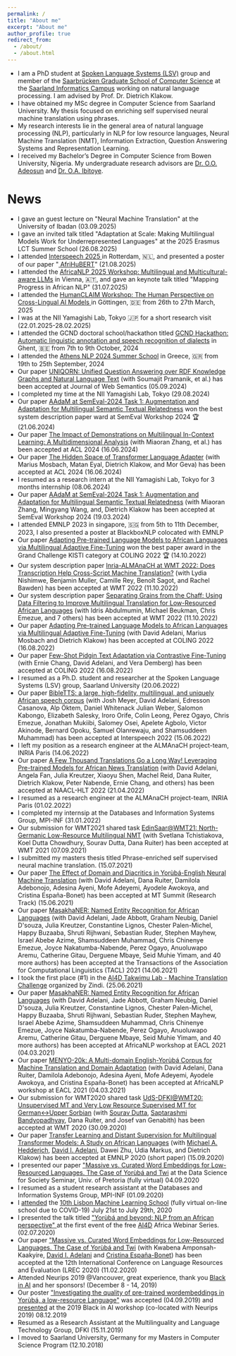 ```yaml
---
permalink: /
title: "About me"
excerpt: "About me"
author_profile: true
redirect_from: 
  - /about/
  - /about.html
---
```

* I am a PhD student at <a href="https://www.lsv.uni-saarland.de/">Spoken Language Systems (LSV)</a> group and member of the <a href="https://www.graduateschool-computerscience.de/">Saarbrücken Graduate School of Computer Science</a> at the  <a href="https://saarland-informatics-campus.de/en/">Saarland Informatics Campus</a> working on natural language processing. I am advised by Prof. Dr. Dietrich Klakow. 
* I have obtained my MSc degree in Computer Science from Saarland University. My thesis focused on enriching self supervised neural machine translation using phrases.
* My research interests lie in the general area of natural language processing (NLP), particularly in NLP for low resource languages, Neural Machine Translation (NMT), Information Extraction, Question Answering Systems and Representation Learning.
* I received my Bachelor’s Degree in Computer Science from Bowen University, Nigeria. My undergraduate research advisors are <a href="https://www.researchgate.net/profile/Olajide-Adeosun">Dr. O.O. Adeosun</a> and <a href="https://scholar.google.com/citations?user=_SJ0QOoAAAAJ&hl=en">Dr. O.A. Ibitoye</a>.

News
======
* I gave an guest lecture on "Neural Machine Translation" at the University of Ibadan (03.09.2025) 
* I gave an invited talk titled "Adaptation at Scale: Making Multilingual Models Work for Underrepresented Languages" at the 2025 Erasmus LCT Summer School (26.08.2025) 
* I attended <a href="https://sites.google.com/view/africanlp2025/home"> Interspeech 2025 </a> in Rotterdam, 🇳🇱, and presented a poster of our paper "<a href="https://www.isca-archive.org/interspeech_2025/alabi25_interspeech.html"> AfriHuBERT</a>" (21.08.2025)
* I attended the  <a href="https://sites.google.com/view/africanlp2025/home">AfricaNLP 2025 Workshop: Multilingual and Multicultural-aware LLMs</a> in Vienna, 🇦🇹, and gave an keynote talk titled "Mapping Progress in African NLP" (31.07.2025)
* I attended the  <a href="https://clap-lab.github.io/workshop.html"> HumanCLAIM Workshop: The Human Perspective on Cross-Lingual AI Models </a> in Göttingen, 🇩🇪 from  26th to 27th March, 2025
* I was at the NII Yamagishi Lab, Tokyo 🇯🇵 for a short research visit (22.01.2025-28.02.2025)
* I attended the GCND doctoral school/hackathon titled <a href="https://www.gcnd.ugent.be/en/gcnd-hackathon/">GCND Hackathon: Automatic linguistic annotation and speech recognition of dialects</a> in Ghent, 🇧🇪 from  7th to 9th October, 2024
* I attended the <a href="https://athnlp.github.io/2024/index.html">Athens NLP 2024 Summer School</a> in Greece, 🇬🇷 from  19th to 25th September, 2024
* Our paper <a href="https://www.sciencedirect.com/science/article/pii/S1570826824000192">UNIQORN: Unified Question Answering over RDF Knowledge Graphs and Natural Language Text</a> (with Soumajit Pramanik, et al.) has been accepted at Journal of Web Semantics (05.09.2024)
* I completed my time at the NII Yamagishi Lab, Tokyo (29.08.2024)
* Our paper <a href="https://aclanthology.org/2024.semeval-1.114.pdf">AAdaM at SemEval-2024 Task 1: Augmentation and Adaptation for Multilingual Semantic Textual Relatedness</a> won the best system description paper ward at SemEval Workshop 2024 🏆 (21.06.2024)
* Our paper <a href="https://aclanthology.org/2024.findings-acl.438.pdf">The Impact of Demonstrations on Multilingual In-Context Learning: A Multidimensional Analysis</a> (with Miaoran Zhang, et al.) has been accepted at ACL 2024 (16.06.2024)
* Our paper <a href="https://aclanthology.org/2024.semeval-1.114.pdf">The Hidden Space of Transformer Language Adapter</a> (with Marius Mosbach, Matan Eyal, Dietrich Klakow, and Mor Geva) has been accepted at ACL 2024 (16.06.2024)
* I resumed as a research intern at the NII Yamagishi Lab, Tokyo for 3 months internship (08.06.2024)
* Our paper <a href="https://aclanthology.org/2024.semeval-1.114.pdf">AAdaM at SemEval-2024 Task 1: Augmentation and Adaptation for Multilingual Semantic Textual Relatedness</a> (with Miaoran Zhang, Mingyang Wang, and, Dietrich Klakow has been accepted at SemEval Workshop 2024 (19.03.2024)
* I attended EMNLP 2023 in singapore, 🇸🇬 from  5th to 11th December, 2023, I also presented a poster at BlackboxNLP colocated with EMNLP
* Our paper <a href="https://aclanthology.org/2022.coling-1.382.pdf">Adapting Pre-trained Language Models to African Languages via Multilingual Adaptive Fine-Tuning</a> won the best paper award in the Grand Challenge KISTI category at COLING 2022 🏆 (14.10.2022) 
* Our system description paper <a href="">Inria-ALMAnaCH at WMT 2022: Does Transcription Help Cross-Script Machine Translation?</a> (with Lydia Nishimwe, Benjamin Muller, Camille Rey, Benoît Sagot, and Rachel Bawden) has been accepted at WMT 2022 (11.10.2022)
* Our system description paper <a href="https://arxiv.org/pdf/2210.10692.pdf">Separating Grains from the Chaff: Using Data Filtering to Improve Multilingual Translation for Low-Resourced African Languages</a> (with Idris Abdulmumin, Michael Beukman, Chris Emezue, and 7 others) has been accepted at WMT 2022 (11.10.2022)
* Our paper <a href="https://aclanthology.org/2022.coling-1.382.pdf">Adapting Pre-trained Language Models to African Languages via Multilingual Adaptive Fine-Tuning</a> (with David Adelani, Marius Mosbach and Dietrich Klakow) has been accepted at COLING 2022 (16.08.2022)
* Our paper <a href="https://aclanthology.org/2022.coling-1.377.pdf">Few-Shot Pidgin Text Adaptation via Contrastive Fine-Tuning</a> (with Ernie Chang, David Adelani, and Vera Demberg) has been accepted at COLING 2022 (16.08.2022)
* I resumed as a Ph.D. student and researcher at the Spoken Language Systems (LSV) group, Saarland University (20.06.2022)
* Our paper <a href="https://arxiv.org/abs/2207.03546">BibleTTS: a large, high-fidelity, multilingual, and uniquely African speech corpus</a> (with Josh Meyer, David Adelani, Edresson Casanova, Alp Öktem, Daniel Whitenack Julian Weber, Salomon Kabongo, Elizabeth Salesky, Iroro Orife, Colin Leong, Perez Ogayo, Chris Emezue, Jonathan Mukiibi, Salomey Osei, Apelete Agbolo, Victor Akinode, Bernard Opoku, Samuel Olanrewaju, and Shamsuddeen Muhammad) has been accepted at Interspeech 2022 (15.06.2022)
* I left my position as a research engineer at the ALMAnaCH project-team, INRIA Paris (14.06.2022)
* Our paper <a href="https://aclanthology.org/2022.naacl-main.223/">A Few Thousand Translations Go a Long Way! Leveraging Pre-trained Models for African News Translation</a> (with David Adelani, Angela Fan, Julia Kreutzer, Xiaoyu Shen, Machel Reid, Dana Ruiter, Dietrich Klakow, Peter Nabende, Ernie Chang, and others) has been accepted at NAACL-HLT 2022 (21.04.2022)
* I resumed as a research engineer at the ALMAnaCH project-team, INRIA Paris (01.02.2022)
* I completed my internsip at the Databases and Information Systems Group, MPI-INF (31.01.2022)
* Our submission for WMT2021 shared task <a href="https://aclanthology.org/2021.wmt-1.44/">EdinSaar@WMT21: North-Germanic Low-Resource Multilingual NMT</a> (with Svetlana Tchistiakova, Koel Dutta Chowdhury, Sourav Dutta, Dana Ruiter) has been accepted at WMT 2021 (07.09.2021)
* I submitted my masters thesis titled Phrase-enriched self supervised neural machine translation. (15.07.2021)
* Our paper <a href="https://aclanthology.org/2021.mtsummit-research.6/">The Effect of Domain and Diacritics in Yorùbá-English Neural Machine Translation</a> (with David Adelani, Dana Ruiter, Damilola Adebonojo, Adesina Ayeni, Mofe Adeyemi, Ayodele Awokoya, and Cristina España-Bonet) has been accepted at MT Summit (Research Track) (15.06.2021) 
* Our paper <a href="https://aclanthology.org/2021.tacl-1.66/">MasakhaNER: Named Entity Recognition for African Languages</a> (with David Adelani, Jade Abbott, Graham Neubig, Daniel D'souza, Julia Kreutzer, Constantine Lignos, Chester Palen-Michel, Happy Buzaaba, Shruti Rijhwani, Sebastian Ruder, Stephen Mayhew, Israel Abebe Azime, Shamsuddeen Muhammad, Chris Chinenye Emezue, Joyce Nakatumba-Nabende, Perez Ogayo, Anuoluwapo Aremu, Catherine Gitau, Derguene Mbaye, Seid Muhie Yimam, and 40 more authors) has been accepted at the Transactions of the Association for Computational Linguistics (TACL) 2021 (14.06.2021) 
* I took the first place (#1) in the <a href="https://zindi.africa/competitions/ai4d-takwimu-lab-machine-translation-challenge">AI4D Takwimu Lab - Machine Translation Challenge</a> organized by Zindi. (25.06.2021)
* Our paper <a href="https://arxiv.org/abs/2103.11811">MasakhaNER: Named Entity Recognition for African Languages</a> (with David Adelani, Jade Abbott, Graham Neubig, Daniel D'souza, Julia Kreutzer, Constantine Lignos, Chester Palen-Michel, Happy Buzaaba, Shruti Rijhwani, Sebastian Ruder, Stephen Mayhew, Israel Abebe Azime, Shamsuddeen Muhammad, Chris Chinenye Emezue, Joyce Nakatumba-Nabende, Perez Ogayo, Anuoluwapo Aremu, Catherine Gitau, Derguene Mbaye, Seid Muhie Yimam, and 40 more authors) has been accepted at AfricaNLP workshop at EACL 2021 (04.03.2021)
* Our paper <a href="https://arxiv.org/abs/2103.08647">MENYO-20k: A Multi-domain English-Yorùbá Corpus for Machine Translation and Domain Adaptation</a> (with David Adelani, Dana Ruiter, Damilola Adebonojo, Adesina Ayeni, Mofe Adeyemi, Ayodele Awokoya, and Cristina España-Bonet) has been accepted at AfricaNLP workshop at EACL 2021 (04.03.2021)
* Our submission for WMT2020 shared task <a href="https://aclanthology.org/2020.wmt-1.129.pdf">UdS-DFKI@WMT20: Unsupervised MT and Very Low Resource Supervised MT for
German↔Upper Sorbian</a> (with <a href="">Sourav Dutta</a>, <a href="">Saptarashmi Bandyopadhyay</a>, Dana
Ruiter, and Josef van Genabith) has been accepted at WMT 2020 (30.09.2020) 
* Our paper <a href="https://aclanthology.org/2020.emnlp-main.204/">Transfer Learning and Distant Supervision for Multilingual Transformer Models: A Study on African Languages</a> (with <a href="https://michael-hedderich.de/">Michael A. Hedderich</a>, <a href="https://dadelani.github.io/">David I. Adelani</a>, Dawei Zhu, Udia Markus, and Dietrich Klakow) has been accepted at EMNLP 2020 (short paper) (15.09.2020) 
* I presented our paper <a href = "https://aclanthology.org/2020.lrec-1.335/">"Massive vs. Curated Word Embeddings for Low-Resourced Languages. The Case of Yorùbá and Twi</a> at the Data Science for Society Seminar, Univ. of Pretoria (fully virtual) 04.09.2020
* I resumed as a student research assistant at the Databases and Information Systems Group, MPI-INF (01.09.2020)
* I <a href=" ajesujoba.github.io/files/Certificate LxMLS2020.pdf">attended</a> the <a href="http://lxmls.it.pt/2020">10th Lisbon Machine Learning School</a> (fully virtual on-line school due to COVID-19) July 21st to July 29th, 2020
* I presented the talk titled <a href=" ajesujoba.github.io/files/ai4d_webinar_NLP.pdf">"Yorùbá and beyond: NLP from an African perspective" </a> at the first event of the free <a href="https://ai4d.ai/">AI4D</a> Africa Webinar Series. (02.07.2020)
* Our paper <a href = "https://aclanthology.org/2020.lrec-1.335/">"Massive vs. Curated Word Embeddings for Low-Resourced Languages. The Case of Yorùbá and Twi</a> (with Kwabena Amponsah-Kaakyire, <a href="https://dadelani.github.io/">David I. Adelani</a> and <a href="https://www.cs.upc.edu/~cristinae">Cristina España-Bonet</a>) has been accepted at the 12th International Conference on Language Resources and Evaluation (LREC 2020) (11.02.2020) 
* Attended Neurips 2019 @Vancouver, great experience, thank you <a href="https://blackinai.github.io/">Black in AI</a> and her sponsors! (December 8 - 14, 2019) 
* Our poster <a href=" ajesujoba.github.io/files/Black_in_AI.pdf">"Investigating the quality of pre-trained wordembeddings in Yorùbá, a low-resource Language"</a> was accepted (04.09.2019) and <a href=" ajesujoba.github.io/images/IMG_2203.JPG">presented</a> at the 2019 Black in AI workshop (co-located with Neurips 2019) 08.12.2019
* Resumed as a Research Assistant at the Multilinguality and Language Technology Group, DFKI (15.11.2019)
* I moved to Saarland University, Germany for my Masters in Computer Science Program (12.10.2018)
